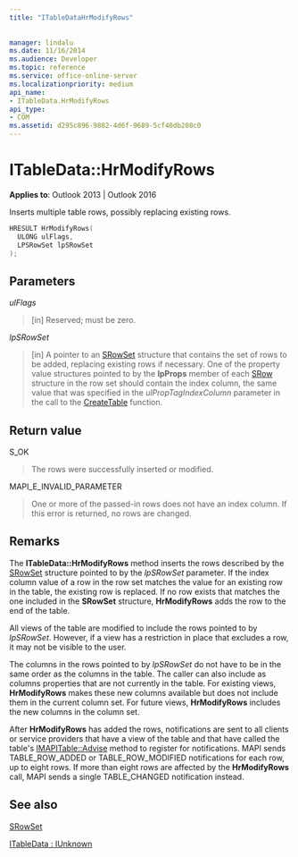 ```yaml
---
title: "ITableDataHrModifyRows"
 
 
manager: lindalu
ms.date: 11/16/2014
ms.audience: Developer
ms.topic: reference
ms.service: office-online-server
ms.localizationpriority: medium
api_name:
- ITableData.HrModifyRows
api_type:
- COM
ms.assetid: d295c896-9882-4d6f-9689-5cf40db208c0
---
```


# ITableData::HrModifyRows

  
  
**Applies to**: Outlook 2013 | Outlook 2016 
  
Inserts multiple table rows, possibly replacing existing rows.
  
```cpp
HRESULT HrModifyRows(
  ULONG ulFlags,
  LPSRowSet lpSRowSet
);
```

## Parameters

 _ulFlags_
  
> [in] Reserved; must be zero.
    
 _lpSRowSet_
  
> [in] A pointer to an [SRowSet](srowset.md) structure that contains the set of rows to be added, replacing existing rows if necessary. One of the property value structures pointed to by the **lpProps** member of each [SRow](srow.md) structure in the row set should contain the index column, the same value that was specified in the _ulPropTagIndexColumn_ parameter in the call to the [CreateTable](createtable.md) function. 
    
## Return value

S_OK 
  
> The rows were successfully inserted or modified.
    
MAPI_E_INVALID_PARAMETER 
  
> One or more of the passed-in rows does not have an index column. If this error is returned, no rows are changed.
    
## Remarks

The **ITableData::HrModifyRows** method inserts the rows described by the [SRowSet](srowset.md) structure pointed to by the  _lpSRowSet_ parameter. If the index column value of a row in the row set matches the value for an existing row in the table, the existing row is replaced. If no row exists that matches the one included in the **SRowSet** structure, **HrModifyRows** adds the row to the end of the table. 
  
All views of the table are modified to include the rows pointed to by  _lpSRowSet_. However, if a view has a restriction in place that excludes a row, it may not be visible to the user. 
  
The columns in the rows pointed to by  _lpSRowSet_ do not have to be in the same order as the columns in the table. The caller can also include as columns properties that are not currently in the table. For existing views, **HrModifyRows** makes these new columns available but does not include them in the current column set. For future views, **HrModifyRows** includes the new columns in the column set. 
  
After **HrModifyRows** has added the rows, notifications are sent to all clients or service providers that have a view of the table and that have called the table's [IMAPITable::Advise](imapitable-advise.md) method to register for notifications. MAPI sends TABLE_ROW_ADDED or TABLE_ROW_MODIFIED notifications for each row, up to eight rows. If more than eight rows are affected by the **HrModifyRows** call, MAPI sends a single TABLE_CHANGED notification instead. 
  
## See also



[SRowSet](srowset.md)
  
[ITableData : IUnknown](itabledataiunknown.md)


